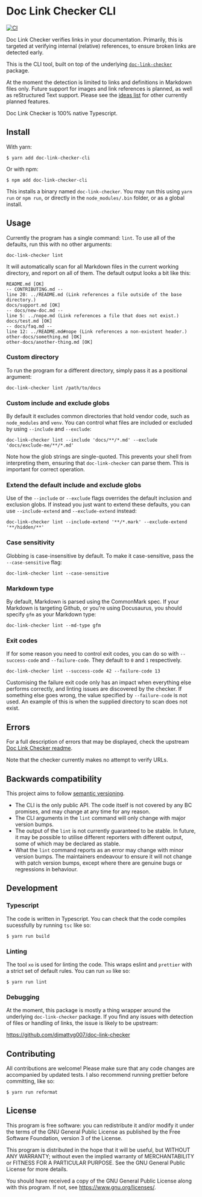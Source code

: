 # Doc Link Checker CLI

[![CI](https://github.com/djmattyg007/doc-link-checker-cli/actions/workflows/ci.yaml/badge.svg?branch=main)](https://github.com/djmattyg007/doc-link-checker-cli/actions/workflows/ci.yaml)

Doc Link Checker verifies links in your documentation. Primarily, this is targeted at verifying
internal (relative) references, to ensure broken links are detected early.

This is the CLI tool, built on top of the underlying [`doc-link-checker`](https://github.com/djmattyg007/doc-link-checker) package.

At the moment the detection is limited to links and definitions in Markdown files only. Future
support for images and link references is planned, as well as reStructured Text support. Please
see the [ideas list](./ideas.txt) for other currently planned features.

Doc Link Checker is 100% native Typescript.

## Install

With yarn:

```
$ yarn add doc-link-checker-cli
```

Or with npm:

```
$ npm add doc-link-checker-cli
```

This installs a binary named `doc-link-checker`. You may run this using `yarn run` or `npm run`, or directly in the `node_modules/.bin` folder, or as a global install.

## Usage

Currently the program has a single command: `lint`. To use all of the defaults, run this with no
other arguments:

```
doc-link-checker lint
```

It will automatically scan for all Markdown files in the current working directory, and report on
all of them. The default output looks a bit like this:

```
README.md [OK]
-- CONTRIBUTING.md --
line 20: ../README.md (Link references a file outside of the base directory.)
docs/support.md [OK]
-- docs/new-doc.md --
line 5: ../nope.md (Link references a file that does not exist.)
docs/test.md [OK]
-- docs/faq.md --
line 12: ../README.md#nope (Link references a non-existent header.)
other-docs/something.md [OK]
other-docs/another-thing.md [OK]
```

### Custom directory

To run the program for a different directory, simply pass it as a positional argument:

```
doc-link-checker lint /path/to/docs
```

### Custom include and exclude globs

By default it excludes common directories that hold vendor code, such as `node_modules` and `venv`. You can control what files are included or excluded by using `--include` and `--exclude`:

```
doc-link-checker lint --include 'docs/**/*.md' --exclude 'docs/exclude-me/**/*.md'
```

Note how the glob strings are single-quoted. This prevents your shell from interpreting them,
ensuring that `doc-link-checker` can parse them. This is important for correct operation.

### Extend the default include and exclude globs

Use of the `--include` or `--exclude` flags overrides the default inclusion and exclusion globs. If
instead you just want to extend these defaults, you can use `--include-extend` and `--exclude-extend` instead:

```
doc-link-checker lint --include-extend '**/*.mark' --exclude-extend '**/hidden/**'
```

### Case sensitivity

Globbing is case-insensitive by default. To make it case-sensitive, pass the `--case-sensitive` flag:

```
doc-link-checker lint --case-sensitive
```

### Markdown type

By default, Markdown is parsed using the CommonMark spec. If your Markdown is targeting Github, or
you're using Docusaurus, you should specify `gfm` as your Markdown type:

```
doc-link-checker lint --md-type gfm
```

### Exit codes

If for some reason you need to control exit codes, you can do so with `--success-code` and `--failure-code`. They default to `0` and `1` respectively.

```
doc-link-checker lint --success-code 42 --failure-code 13
```

Customising the failure exit code only has an impact when everything else performs correctly, and
linting issues are discovered by the checker. If something else goes wrong, the value specified by
`--failure-code` is not used. An example of this is when the supplied directory to scan does not exist.

## Errors

For a full description of errors that may be displayed, check the upstream
[Doc Link Checker readme](https://github.com/djmattyg007/doc-link-checker#error-codes).

Note that the checker currently makes no attempt to verify URLs.

## Backwards compatibility

This project aims to follow [semantic versioning](https://semver.org).

- The CLI is the only public API. The code itself is not covered by any BC promises, and may change
  at any time for any reason.
- The CLI arguments in the `lint` command will only change with major version bumps.
- The output of the `lint` is not currently guaranteed to be stable. In future, it may be possible
  to utilise different reporters with different output, some of which may be declared as stable.
- What the `lint` command reports as an error may change with minor version bumps. The maintainers
  endeavour to ensure it will not change with patch version bumps, except where there are genuine
  bugs or regressions in behaviour.

## Development

### Typescript

The code is written in Typescript. You can check that the code compiles sucessfully by running
`tsc` like so:

```
$ yarn run build
```

### Linting

The tool `xo` is used for linting the code. This wraps eslint and `prettier` with a strict set of
default rules. You can run `xo` like so:

```
$ yarn run lint
```

### Debugging

At the moment, this package is mostly a thing wrapper around the underlying `doc-link-checker`
package. If you find any issues with detection of files or handling of links, the issue is likely
to be upstream:

https://github.com/djmattyg007/doc-link-checker

## Contributing

All contributions are welcome! Please make sure that any code changes are accompanied by updated
tests. I also recommend running prettier before committing, like so:

```
$ yarn run reformat
```

## License

This program is free software: you can redistribute it and/or modify
it under the terms of the GNU General Public License as published by
the Free Software Foundation, version 3 of the License.

This program is distributed in the hope that it will be useful,
but WITHOUT ANY WARRANTY; without even the implied warranty of
MERCHANTABILITY or FITNESS FOR A PARTICULAR PURPOSE. See the
GNU General Public License for more details.

You should have received a copy of the GNU General Public License
along with this program. If not, see https://www.gnu.org/licenses/.

